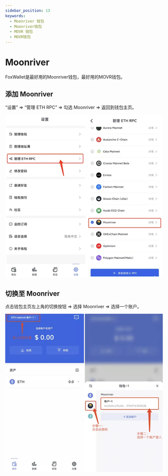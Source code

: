 ```yaml
---
sidebar_position: 13
keywords:
  - Moonriver 钱包
  - Moonriver钱包
  - MOVR 钱包
  - MOVR钱包
---
```


# Moonriver

FoxWallet是最好用的Moonriver钱包，最好用的MOVR钱包。

## 添加 Moonriver

“设置” => “管理 ETH RPC” => 勾选 Moonriver => 返回到钱包主页。

![](../img/add-movr.webp)

## 切换至 Moonriver

点击钱包主页左上角的切换按钮 => 选择 Moonriver => 选择一个账户。

![](../img/switch-movr.webp)